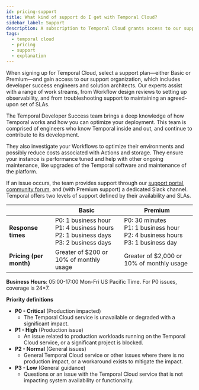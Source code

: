 ```yaml
---
id: pricing-support
title: What kind of support do I get with Temporal Cloud?
sidebar_label: Support
description: A subscription to Temporal Cloud grants access to our support team of developer success engineers and solution architects.
tags:
  - temporal cloud
  - pricing
  - support
  - explanation
---
```


When signing up for Temporal Cloud, select a support plan—either Basic or Premium—and gain access to our support organization, which includes developer success engineers and solution architects. Our experts assist with a range of work streams, from Workflow design reviews to setting up observability, and from troubleshooting support to maintaining an agreed-upon set of SLAs.

The Temporal Developer Success team brings a deep knowledge of how Temporal works and how you can optimize your deployment. This team is comprised of engineers who know Temporal inside and out, and continue to contribute to its development.

They also investigate your Workflows to optimize their environments and possibly reduce costs associated with Actions and storage. They ensure your instance is performance tuned and help with other ongoing maintenance, like upgrades of the Temporal software and maintenance of the platform.

If an issue occurs, the team provides support through our [support portal](/cloud/support-create-ticket), [community forum](https://community.temporal.io/), and (with Premium support) a dedicated Slack channel. Temporal offers two levels of support defined by their availability and SLAs.

|                         | **Basic**                                                                                       | **Premium**                                                                               |
| ----------------------- | ----------------------------------------------------------------------------------------------- | ----------------------------------------------------------------------------------------- |
| **Response times**      | P0: 1 business hour<br />P1: 4 business hours<br />P2: 1 business days<br />P3: 2 business days | P0: 30 minutes<br />P1: 1 business hour<br />P2: 4 business hours<br />P3: 1 business day |
| **Pricing (per month)** | Greater of $200 or 10% of monthly usage                                                         | Greater of $2,000 or 10% of monthly usage                                                 |

**Business Hours**: 05:00-17:00 Mon-Fri US Pacific Time.
For P0 issues, coverage is 24×7.

**Priority definitions**

- **P0 - Critical** (Production impacted)
  - The Temporal Cloud service is unavailable or degraded with a significant impact.
- **P1 - High** (Production issue)
  - An issue related to production workloads running on the Temporal Cloud service, or a significant project is blocked.
- **P2 - Normal** (General issues)
  - General Temporal Cloud service or other issues where there is no production impact, or a workaround exists to mitigate the impact.
- **P3 - Low** (General guidance)
  - Questions or an issue with the Temporal Cloud service that is not impacting system availability or functionality.
